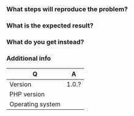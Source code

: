 ### What steps will reproduce the problem?

### What is the expected result?

### What do you get instead?

### Additional info

| Q                | A
| ---------------- | ---
| Version          | 1.0.?
| PHP version      | 
| Operating system |

